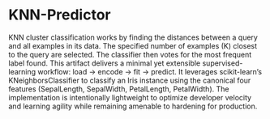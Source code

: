 # KNN-Predictor
KNN cluster classification works by finding the distances between a query and all examples in its data. The specified number of examples (K) closest to the query are selected. The classifier then votes for the most frequent label found.
This artifact delivers a minimal yet extensible supervised-learning workflow: load → encode → fit → predict. It leverages scikit-learn’s KNeighborsClassifier to classify an Iris instance using the canonical four features (SepalLength, SepalWidth, PetalLength, PetalWidth). The implementation is intentionally lightweight to optimize developer velocity and learning agility while remaining amenable to hardening for production.
